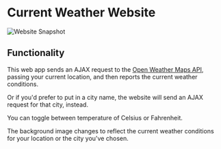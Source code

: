 # Current Weather Website

![Website Snapshot](UI_screenshot.png)


## Functionality

This web app sends an AJAX request to the [Open Weather Maps API](https://openweathermap.org/current), passing your current location, and then
reports the current weather conditions.

Or if you'd prefer to put in a city name, the website will send an AJAX request for that city, instead.

You can toggle between temperature of Celsius or Fahrenheit.

The background image changes to reflect the current weather conditions for your location or the city you've chosen.

